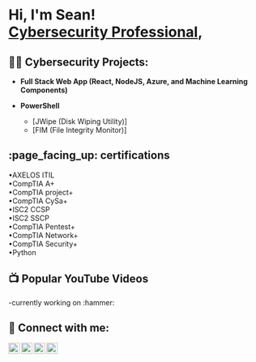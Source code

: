 <h1>Hi, I'm Sean! <br/><a href="https://github.com/seannology"></a> <a href="https://www.linkedin.com/in/sean-bankole/">Cybersecurity Professional</a>, </h1>

<h2>👨‍💻 Cybersecurity Projects:</h2>


- <b>Full Stack Web App (React, NodeJS, Azure, and Machine Learning Components)</b>

- <b>PowerShell</b>
  - [JWipe (Disk Wiping Utility)]
  - [FIM (File Integrity Monitor)]
  
<h2>:page_facing_up: certifications</h2>
 &#x2022;AXELOS ITIL<br>
 &#x2022;CompTIA A+<br>
 &#x2022;CompTIA project+<br>
 &#x2022;CompTIA CySa+<br>
 &#x2022;ISC2 CCSP<br>
 &#x2022;ISC2 SSCP<br>
 &#x2022;CompTIA Pentest+<br>
 &#x2022;CompTIA Network+<br>
 &#x2022;CompTIA Security+<br>
 &#x2022;Python<br>

<h2>📺 Popular YouTube Videos</h2>
-currently working on :hammer:

<h2> 🤳 Connect with me:</h2>

[<img align="left" alt="NAME-SOMETHING | YouTube" width="22px" src="https://cdn.jsdelivr.net/npm/simple-icons@v3/icons/youtube.svg" />][youtube]
[<img align="left" alt="NAME-SOMETHING | Twitter" width="22px" src="https://cdn.jsdelivr.net/npm/simple-icons@v3/icons/twitter.svg" />][twitter]
[<img align="left" alt="NAME-SOMETHING | LinkedIn" width="22px" src="https://cdn.jsdelivr.net/npm/simple-icons@v3/icons/linkedin.svg" />][linkedin]
[<img align="left" alt="NAME-SOMETHING | Instagram" width="22px" src="https://cdn.jsdelivr.net/npm/simple-icons@v3/icons/instagram.svg" />][instagram]

[twitter]: https://twitter.com/afro_irish
[youtube]: https://www.youtube.com/c/(replace)
[instagram]: https://www.instagram.com/(replace)/
[linkedin]: https://linkedin.com/in/SeanBankole

<!--
**SeanBankole/seannology** is a ✨ _special_ ✨ repository because its `README.md` (this file) appears on your GitHub profile.

Here are some ideas to get you started:

- 🔭 I’m currently working on ...
- 🌱 I’m currently learning ...
- 👯 I’m looking to collaborate on ...
- 🤔 I’m looking for help with ...
- 💬 Ask me about ...
- 📫 How to reach me: ...
- 😄 Pronouns: ...
- ⚡ Fun fact: ...
-->
